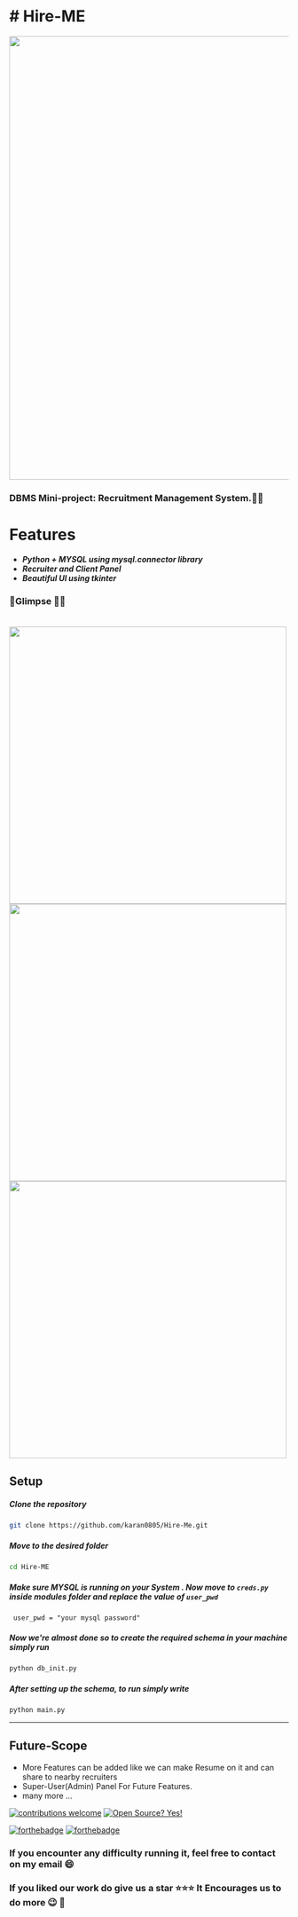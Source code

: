   

# # Hire-ME
<img src="screenshots/HireMe.png" width="800">


###  DBMS Mini-project: Recruitment Management System.💫✨


# Features
- ***Python + MYSQL using mysql.connector library***
- ***Recruiter and Client Panel***
- ***Beautiful UI using tkinter***



### :rocket:Glimpse :dizzy::dizzy:<br><br>
<img src="screenshots/001_login.png" width="500">
<img src="screenshots/006_login_recruiter_mainscreen.png" width="500">
<img src="screenshots/011_client_availablejobs.png" width="500">


## Setup

##### Clone the repository

```bash
git clone https://github.com/karan0805/Hire-Me.git
```

##### Move to the desired folder

```bash
cd Hire-ME
```

##### Make sure MYSQL is running on your System . Now move to `creds.py` inside modules folder and replace the value of `user_pwd`
```
 user_pwd = "your mysql password"
```
##### Now we're almost done so to create the required schema in your machine simply run 
```bash
python db_init.py
```

##### After setting up the schema, to run simply write
```bash
python main.py
```
---

## Future-Scope
- More Features can be added like we can make Resume on it and can share to nearby recruiters
-  Super-User(Admin) Panel For Future Features.
- many more ...

[![contributions welcome](https://img.shields.io/badge/contributions-welcome-brightgreen.svg?style=flat)](https://github.com/karan0805/Hire-Me/issues) 
[![Open Source? Yes!](https://badgen.net/badge/Open%20Source%20%3F/Yes%21/blue?icon=github)](https://github.com/karan0805/Hire-Me) 

[![forthebadge](https://forthebadge.com/images/badges/made-with-python.svg)](https://github.com/karan0805/Hire-Me) 
[![forthebadge](https://forthebadge.com/images/badges/built-with-love.svg)](https://github.com/karan0805/Hire-Me)

### If you encounter any difficulty running it, feel free to contact on my email :smile:

### If you liked our work do give us a star :star::star::star: It Encourages us to do more :wink: :dizzy:
